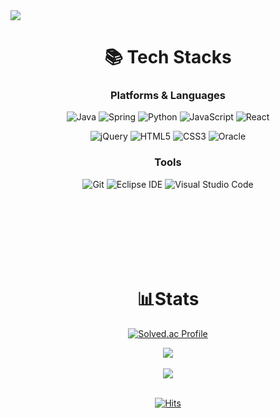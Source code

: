 <img src="https://capsule-render.vercel.app/api?type=waving&color=auto&height=210&section=header&text=Ziggurat&fontSize=50&fontColor=000" />



<div align="center">

# 📚 Tech Stacks
### Platforms & Languages

![Java](https://img.shields.io/badge/Java-007396.svg?&style=for-the-badge&logo=Java&logoColor=white)
![Spring](https://img.shields.io/badge/Spring-6DB33F.svg?&style=for-the-badge&logo=Spring&logoColor=white)
![Python](https://img.shields.io/badge/Python-3776AB.svg?&style=for-the-badge&logo=Python&logoColor=white)
![JavaScript](https://img.shields.io/badge/JavaScript-F7DF1E.svg?&style=for-the-badge&logo=JavaScript&logoColor=black)
![React](https://img.shields.io/badge/React-017fa5.svg?&style=for-the-badge&logo=React&logoColor=white)

![jQuery](https://img.shields.io/badge/jQuery-0769AD.svg?&style=for-the-badge&logo=jquery&logoColor=white)
![HTML5](https://img.shields.io/badge/HTML5-E34F26.svg?&style=for-the-badge&logo=HTML5&logoColor=white)
![CSS3](https://img.shields.io/badge/CSS3-1572B6.svg?&style=for-the-badge&logo=CSS3&logoColor=white)
![Oracle](https://img.shields.io/badge/Oracle-F80000.svg?&style=for-the-badge&logo=Oracle&logoColor=white)

### Tools
![Git](https://img.shields.io/badge/Git-F05032.svg?&style=for-the-badge&logo=Git&logoColor=white)
![Eclipse IDE](https://img.shields.io/badge/Eclipse%20IDE-2C2255.svg?&style=for-the-badge&logo=Eclipse%20IDE&logoColor=white)
![Visual Studio Code](https://img.shields.io/badge/Visual%20Studio%20Code-007ACC.svg?&style=for-the-badge&logo=Visual%20Studio%20Code&logoColor=white)

<br />
<br />  
<br />
<br />  
<br />
<br />  

# 📊Stats
[![Solved.ac Profile](http://mazassumnida.wtf/api/v2/generate_badge?boj=ziggurat)](https://solved.ac/ziggurat/)

<img src="https://github-readme-stats.vercel.app/api/top-langs/?username=GoldenDumpling&layout=compact">
<br />
<br />  
<img src="https://github-readme-stats.vercel.app/api?username=GoldenDumpling&show_icons=true">
<br />
<br />

[![Hits](https://hits.seeyoufarm.com/api/count/incr/badge.svg?url=https%3A%2F%2Fgithub.com%2FGoldenDumpling&count_bg=%233582C6&title_bg=%23867A7A&icon=&icon_color=%23E7E7E7&title=hits&edge_flat=false)](https://hits.seeyoufarm.com)



</div>

 

